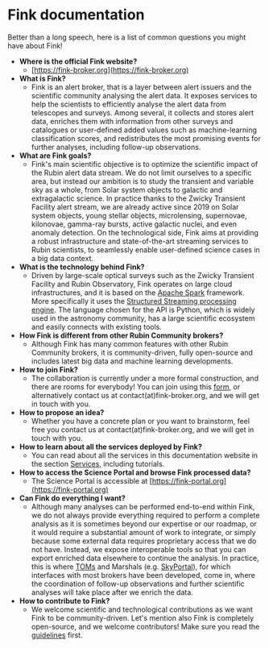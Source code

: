 # Fink documentation

Better than a long speech, here is a list of common questions you might have about Fink!

- **Where is the official Fink website?**
    - [https://fink-broker.org](https://fink-broker.org)
- **What is Fink?**
    - Fink is an alert broker, that is a layer between alert issuers and the scientific community analysing the alert data. It exposes services to help the scientists to efficiently analyse the alert data from telescopes and surveys. Among several, it collects and stores alert data, enriches them with information from other surveys and catalogues or user-defined added values such as machine-learning classification scores, and redistributes the most promising events for further analyses, including follow-up observations.
- **What are Fink goals?**
    - Fink's main scientific objective is to optimize the scientific impact of the Rubin alert data stream. We do not limit ourselves to a specific area, but instead our ambition is to study the transient and variable sky as a whole, from Solar system objects to galactic and extragalactic science. In practice thanks to the Zwicky Transient Facility alert stream, we are already active since 2019 on Solar system objects, young stellar objects, microlensing, supernovae, kilonovae, gamma-ray bursts, active galactic nuclei, and even anomaly detection. On the technological side, Fink aims at providing a robust infrastructure and state-of-the-art streaming services to Rubin scientists, to seamlessly enable user-defined science cases in a big data context.
- **What is the technology behind Fink?**
    - Driven by large-scale optical surveys such as the Zwicky Transient Facility and Rubin Observatory, Fink operates on large cloud infrastructures, and it is based on the [Apache Spark](http://spark.apache.org/) framework. More specifically it uses the [Structured Streaming processing engine](https://spark.apache.org/docs/latest/structured-streaming-programming-guide.html). The language chosen for the API is Python, which is widely used in the astronomy community, has a large scientific ecosystem and easily connects with existing tools.
- **How Fink is different from other Rubin Community brokers?**
    - Although Fink has many common features with other Rubin Community brokers, it is community-driven, fully open-source and includes latest big data and machine learning developments.
- **How to join Fink?**
    - The collaboration is currently under a more formal construction, and there are rooms for everybody! You can join using this [form](https://forms.gle/CmvH8vsyyv4AUTpy8), or alternatively contact us at contact(at)fink-broker.org, and we will get in touch with you.
- **How to propose an idea?**
    - Whether you have a concrete plan or you want to brainstorm, feel free you contact us at contact(at)fink-broker.org, and we will get in touch with you.
- **How to learn about all the services deployed by Fink?**
    - You can read about all the services in this documentation website in the section [Services](services.md), including tutorials.
- **How to access the Science Portal and browse Fink processed data?**
    - The Science Portal is accessible at [https://fink-portal.org](https://fink-portal.org)
- **Can Fink do everything I want?**
    - Although many analyses can be performed end-to-end within Fink, we do not always provide everything required to perform a complete analysis as it is sometimes beyond our expertise or our roadmap, or it would require a substantial amount of work to integrate, or simply because some external data requires proprietary access that we do not have. Instead, we expose interoperable tools so that you can export enriched data elsewhere to continue the analysis. In practice, this is where [TOMs](https://lco.global/tomtoolkit/) and Marshals (e.g. [SkyPortal](https://skyportal.io/)), for which interfaces with most brokers have been developed, come in, where the coordination of follow-up observations and further scientific analyses will take place after we enrich the data.
- **How to contribute to Fink?**
    - We welcome scientific and technological contributions as we want Fink to be community-driven. Let's mention also Fink is completely open-source, and we welcome contributors! Make sure you read the [guidelines](contributing.md) first.